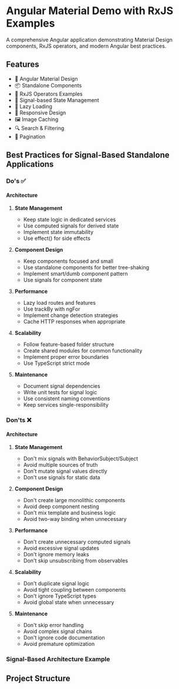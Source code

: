 # Angular Material Demo with RxJS Examples

A comprehensive Angular application demonstrating Material Design components, RxJS operators, and modern Angular best practices.

## Features

- 🎨 Angular Material Design
- 📦 Standalone Components
- 🔄 RxJS Operators Examples
- 🎯 Signal-based State Management
- 🚀 Lazy Loading
- 📱 Responsive Design
- 🖼️ Image Caching
- 🔍 Search & Filtering
- 📄 Pagination

## Best Practices for Signal-Based Standalone Applications

### Do's ✅

#### Architecture
1. **State Management**
   - Keep state logic in dedicated services
   - Use computed signals for derived state
   - Implement state immutability
   - Use effect() for side effects

2. **Component Design**
   - Keep components focused and small
   - Use standalone components for better tree-shaking
   - Implement smart/dumb component pattern
   - Use signals for component state

3. **Performance**
   - Lazy load routes and features
   - Use trackBy with ngFor
   - Implement change detection strategies
   - Cache HTTP responses when appropriate

4. **Scalability**
   - Follow feature-based folder structure
   - Create shared modules for common functionality
   - Implement proper error boundaries
   - Use TypeScript strict mode

5. **Maintenance**
   - Document signal dependencies
   - Write unit tests for signal logic
   - Use consistent naming conventions
   - Keep services single-responsibility

### Don'ts ❌

#### Architecture
1. **State Management**
   - Don't mix signals with BehaviorSubject/Subject
   - Avoid multiple sources of truth
   - Don't mutate signal values directly
   - Don't use signals for static data

2. **Component Design**
   - Don't create large monolithic components
   - Avoid deep component nesting
   - Don't mix template and business logic
   - Avoid two-way binding when unnecessary

3. **Performance**
   - Don't create unnecessary computed signals
   - Avoid excessive signal updates
   - Don't ignore memory leaks
   - Don't skip unsubscribing from observables

4. **Scalability**
   - Don't duplicate signal logic
   - Avoid tight coupling between components
   - Don't ignore TypeScript types
   - Avoid global state when unnecessary

5. **Maintenance**
   - Don't skip error handling
   - Avoid complex signal chains
   - Don't ignore code documentation
   - Avoid premature optimization

### Signal-Based Architecture Example

## Project Structure
